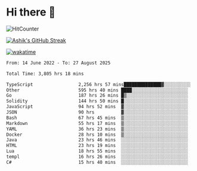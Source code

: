 # Hi there 👋

![HitCounter](https://hits.seeyoufarm.com/api/count/incr/badge.svg?url=https%3A%2F%2Fgithub.com%2Fashrhmn1212%2Fhit-counter)

<!-- ![Contribution Graph](https://github-readme-activity-graph.cyclic.app/graph?username=ashrhmn) -->


<!-- [![Top Langs](https://github-readme-stats.vercel.app/api/top-langs/?username=ashrhmn&layout=compact&theme=synthwave&langs_count=10&card_width=445)](https://github.com/anuraghazra/github-readme-stats) -->

[![Ashik's GitHub Streak](https://github-readme-streak-stats.herokuapp.com/?user=ashrhmn&theme=blood&fire=DD7F1C&background=151515&dates=9f9f9f&border=DD2727)](https://git.io/streak-stats)

<!-- ![Ashik's GitHub stats](https://github-readme-stats.vercel.app/api/?username=ashrhmn&show_icons=true&title_color=fff&icon_color=79ff97&text_color=9f9f9f&bg_color=151515) -->

[![wakatime](https://wakatime.com/badge/user/3df86613-ba63-4631-8e65-0ff18e7becad.svg)](https://wakatime.com/@3df86613-ba63-4631-8e65-0ff18e7becad)

<!--START_SECTION:waka-->

```txt
From: 14 June 2022 - To: 27 August 2025

Total Time: 3,805 hrs 18 mins

TypeScript                 2,256 hrs 57 mins██████████████▓░░░░░░░░░░   59.31 %
Other                      595 hrs 40 mins ████░░░░░░░░░░░░░░░░░░░░░   15.65 %
Go                         187 hrs 26 mins █▒░░░░░░░░░░░░░░░░░░░░░░░   04.93 %
Solidity                   144 hrs 50 mins █░░░░░░░░░░░░░░░░░░░░░░░░   03.81 %
JavaScript                 94 hrs 52 mins  ▓░░░░░░░░░░░░░░░░░░░░░░░░   02.49 %
JSON                       90 hrs          ▓░░░░░░░░░░░░░░░░░░░░░░░░   02.37 %
Bash                       67 hrs 45 mins  ▒░░░░░░░░░░░░░░░░░░░░░░░░   01.78 %
Markdown                   55 hrs 17 mins  ▒░░░░░░░░░░░░░░░░░░░░░░░░   01.45 %
YAML                       36 hrs 23 mins  ▒░░░░░░░░░░░░░░░░░░░░░░░░   00.96 %
Docker                     28 hrs 10 mins  ▒░░░░░░░░░░░░░░░░░░░░░░░░   00.74 %
Java                       23 hrs 46 mins  ░░░░░░░░░░░░░░░░░░░░░░░░░   00.62 %
HTML                       23 hrs 19 mins  ░░░░░░░░░░░░░░░░░░░░░░░░░   00.61 %
Lua                        18 hrs 55 mins  ░░░░░░░░░░░░░░░░░░░░░░░░░   00.50 %
templ                      16 hrs 26 mins  ░░░░░░░░░░░░░░░░░░░░░░░░░   00.43 %
C#                         15 hrs 40 mins  ░░░░░░░░░░░░░░░░░░░░░░░░░   00.41 %
```

<!--END_SECTION:waka-->


<!--### Most Used Languages 
<img src="https://wakatime.com/share/@ashrhmn/24ecb986-5bf8-4607-af7f-0aab08908d8c.png" />

### Favourite Tools
<img src="https://wakatime.com/share/@ashrhmn/f4e08015-f3bc-460a-9228-95a3ba11c604.png" />-->
